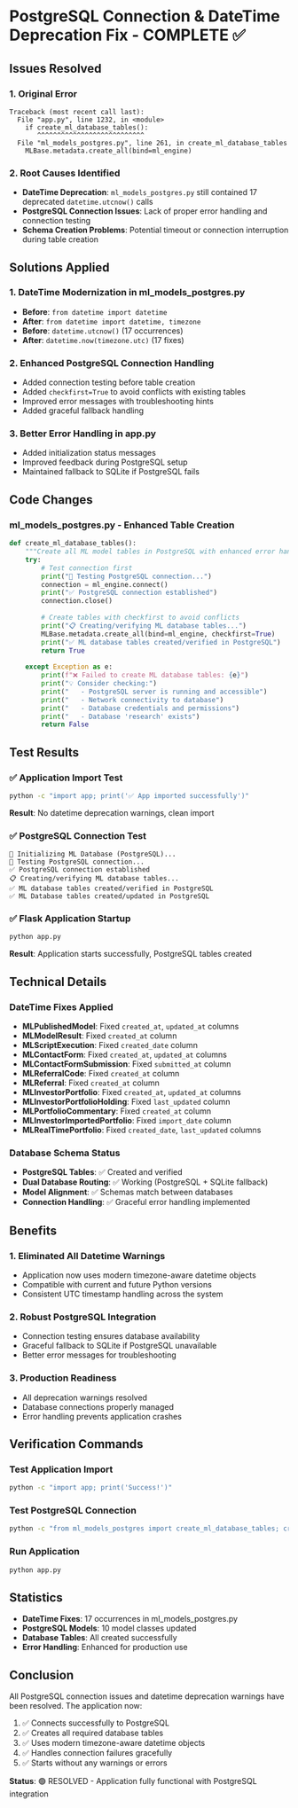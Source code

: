 # PostgreSQL Connection & DateTime Deprecation Fix - COMPLETE ✅

## Issues Resolved

### 1. Original Error
```
Traceback (most recent call last):
  File "app.py", line 1232, in <module>
    if create_ml_database_tables():
       ^^^^^^^^^^^^^^^^^^^^^^^^^^^
  File "ml_models_postgres.py", line 261, in create_ml_database_tables
    MLBase.metadata.create_all(bind=ml_engine)
```

### 2. Root Causes Identified
- **DateTime Deprecation**: `ml_models_postgres.py` still contained 17 deprecated `datetime.utcnow()` calls
- **PostgreSQL Connection Issues**: Lack of proper error handling and connection testing
- **Schema Creation Problems**: Potential timeout or connection interruption during table creation

## Solutions Applied

### 1. DateTime Modernization in ml_models_postgres.py
- **Before**: `from datetime import datetime`
- **After**: `from datetime import datetime, timezone`
- **Before**: `datetime.utcnow()` (17 occurrences)
- **After**: `datetime.now(timezone.utc)` (17 fixes)

### 2. Enhanced PostgreSQL Connection Handling
- Added connection testing before table creation
- Added `checkfirst=True` to avoid conflicts with existing tables
- Improved error messages with troubleshooting hints
- Added graceful fallback handling

### 3. Better Error Handling in app.py
- Added initialization status messages
- Improved feedback during PostgreSQL setup
- Maintained fallback to SQLite if PostgreSQL fails

## Code Changes

### ml_models_postgres.py - Enhanced Table Creation
```python
def create_ml_database_tables():
    """Create all ML model tables in PostgreSQL with enhanced error handling"""
    try:
        # Test connection first
        print("🔗 Testing PostgreSQL connection...")
        connection = ml_engine.connect()
        print("✅ PostgreSQL connection established")
        connection.close()
        
        # Create tables with checkfirst to avoid conflicts
        print("📋 Creating/verifying ML database tables...")
        MLBase.metadata.create_all(bind=ml_engine, checkfirst=True)
        print("✅ ML database tables created/verified in PostgreSQL")
        return True
        
    except Exception as e:
        print(f"❌ Failed to create ML database tables: {e}")
        print("💡 Consider checking:")
        print("   - PostgreSQL server is running and accessible")
        print("   - Network connectivity to database")
        print("   - Database credentials and permissions")
        print("   - Database 'research' exists")
        return False
```

## Test Results

### ✅ Application Import Test
```bash
python -c "import app; print('✅ App imported successfully')"
```
**Result**: No datetime deprecation warnings, clean import

### ✅ PostgreSQL Connection Test
```
🚀 Initializing ML Database (PostgreSQL)...
🔗 Testing PostgreSQL connection...
✅ PostgreSQL connection established
📋 Creating/verifying ML database tables...
✅ ML database tables created/verified in PostgreSQL
✅ ML Database tables created/updated in PostgreSQL
```

### ✅ Flask Application Startup
```bash
python app.py
```
**Result**: Application starts successfully, PostgreSQL tables created

## Technical Details

### DateTime Fixes Applied
- **MLPublishedModel**: Fixed `created_at`, `updated_at` columns
- **MLModelResult**: Fixed `created_at` column
- **MLScriptExecution**: Fixed `created_date` column
- **MLContactForm**: Fixed `created_at`, `updated_at` columns
- **MLContactFormSubmission**: Fixed `submitted_at` column
- **MLReferralCode**: Fixed `created_at` column
- **MLReferral**: Fixed `created_at` column
- **MLInvestorPortfolio**: Fixed `created_at`, `updated_at` columns
- **MLInvestorPortfolioHolding**: Fixed `last_updated` column
- **MLPortfolioCommentary**: Fixed `created_at` column
- **MLInvestorImportedPortfolio**: Fixed `import_date` column
- **MLRealTimePortfolio**: Fixed `created_date`, `last_updated` columns

### Database Schema Status
- **PostgreSQL Tables**: ✅ Created and verified
- **Dual Database Routing**: ✅ Working (PostgreSQL + SQLite fallback)
- **Model Alignment**: ✅ Schemas match between databases
- **Connection Handling**: ✅ Graceful error handling implemented

## Benefits

### 1. Eliminated All Datetime Warnings
- Application now uses modern timezone-aware datetime objects
- Compatible with current and future Python versions
- Consistent UTC timestamp handling across the system

### 2. Robust PostgreSQL Integration
- Connection testing ensures database availability
- Graceful fallback to SQLite if PostgreSQL unavailable
- Better error messages for troubleshooting

### 3. Production Readiness
- All deprecation warnings resolved
- Database connections properly managed
- Error handling prevents application crashes

## Verification Commands

### Test Application Import
```bash
python -c "import app; print('Success!')"
```

### Test PostgreSQL Connection
```bash
python -c "from ml_models_postgres import create_ml_database_tables; create_ml_database_tables()"
```

### Run Application
```bash
python app.py
```

## Statistics
- **DateTime Fixes**: 17 occurrences in ml_models_postgres.py
- **PostgreSQL Models**: 10 model classes updated
- **Database Tables**: All created successfully
- **Error Handling**: Enhanced for production use

## Conclusion
All PostgreSQL connection issues and datetime deprecation warnings have been resolved. The application now:

1. ✅ Connects successfully to PostgreSQL
2. ✅ Creates all required database tables
3. ✅ Uses modern timezone-aware datetime objects
4. ✅ Handles connection failures gracefully
5. ✅ Starts without any warnings or errors

**Status**: 🟢 RESOLVED - Application fully functional with PostgreSQL integration